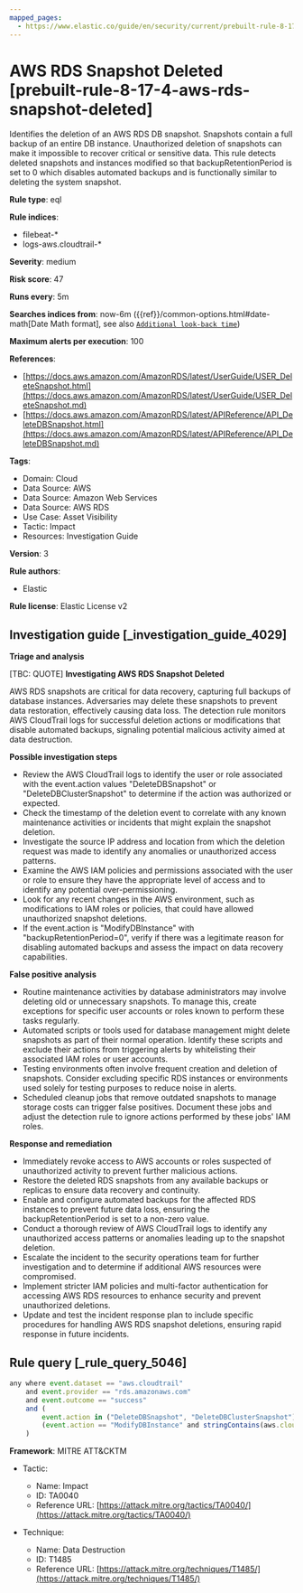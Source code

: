 ```yaml
---
mapped_pages:
  - https://www.elastic.co/guide/en/security/current/prebuilt-rule-8-17-4-aws-rds-snapshot-deleted.html
---
```


# AWS RDS Snapshot Deleted [prebuilt-rule-8-17-4-aws-rds-snapshot-deleted]

Identifies the deletion of an AWS RDS DB snapshot. Snapshots contain a full backup of an entire DB instance. Unauthorized deletion of snapshots can make it impossible to recover critical or sensitive data. This rule detects deleted snapshots and instances modified so that backupRetentionPeriod is set to 0 which disables automated backups and is functionally similar to deleting the system snapshot.

**Rule type**: eql

**Rule indices**:

* filebeat-*
* logs-aws.cloudtrail-*

**Severity**: medium

**Risk score**: 47

**Runs every**: 5m

**Searches indices from**: now-6m ({{ref}}/common-options.html#date-math[Date Math format], see also [`Additional look-back time`](docs-content://solutions/security/detect-and-alert/create-detection-rule.md#rule-schedule))

**Maximum alerts per execution**: 100

**References**:

* [https://docs.aws.amazon.com/AmazonRDS/latest/UserGuide/USER_DeleteSnapshot.html](https://docs.aws.amazon.com/AmazonRDS/latest/UserGuide/USER_DeleteSnapshot.md)
* [https://docs.aws.amazon.com/AmazonRDS/latest/APIReference/API_DeleteDBSnapshot.html](https://docs.aws.amazon.com/AmazonRDS/latest/APIReference/API_DeleteDBSnapshot.md)

**Tags**:

* Domain: Cloud
* Data Source: AWS
* Data Source: Amazon Web Services
* Data Source: AWS RDS
* Use Case: Asset Visibility
* Tactic: Impact
* Resources: Investigation Guide

**Version**: 3

**Rule authors**:

* Elastic

**Rule license**: Elastic License v2

## Investigation guide [_investigation_guide_4029]

**Triage and analysis**

[TBC: QUOTE]
**Investigating AWS RDS Snapshot Deleted**

AWS RDS snapshots are critical for data recovery, capturing full backups of database instances. Adversaries may delete these snapshots to prevent data restoration, effectively causing data loss. The detection rule monitors AWS CloudTrail logs for successful deletion actions or modifications that disable automated backups, signaling potential malicious activity aimed at data destruction.

**Possible investigation steps**

* Review the AWS CloudTrail logs to identify the user or role associated with the event.action values "DeleteDBSnapshot" or "DeleteDBClusterSnapshot" to determine if the action was authorized or expected.
* Check the timestamp of the deletion event to correlate with any known maintenance activities or incidents that might explain the snapshot deletion.
* Investigate the source IP address and location from which the deletion request was made to identify any anomalies or unauthorized access patterns.
* Examine the AWS IAM policies and permissions associated with the user or role to ensure they have the appropriate level of access and to identify any potential over-permissioning.
* Look for any recent changes in the AWS environment, such as modifications to IAM roles or policies, that could have allowed unauthorized snapshot deletions.
* If the event.action is "ModifyDBInstance" with "backupRetentionPeriod=0", verify if there was a legitimate reason for disabling automated backups and assess the impact on data recovery capabilities.

**False positive analysis**

* Routine maintenance activities by database administrators may involve deleting old or unnecessary snapshots. To manage this, create exceptions for specific user accounts or roles known to perform these tasks regularly.
* Automated scripts or tools used for database management might delete snapshots as part of their normal operation. Identify these scripts and exclude their actions from triggering alerts by whitelisting their associated IAM roles or user accounts.
* Testing environments often involve frequent creation and deletion of snapshots. Consider excluding specific RDS instances or environments used solely for testing purposes to reduce noise in alerts.
* Scheduled cleanup jobs that remove outdated snapshots to manage storage costs can trigger false positives. Document these jobs and adjust the detection rule to ignore actions performed by these jobs' IAM roles.

**Response and remediation**

* Immediately revoke access to AWS accounts or roles suspected of unauthorized activity to prevent further malicious actions.
* Restore the deleted RDS snapshots from any available backups or replicas to ensure data recovery and continuity.
* Enable and configure automated backups for the affected RDS instances to prevent future data loss, ensuring the backupRetentionPeriod is set to a non-zero value.
* Conduct a thorough review of AWS CloudTrail logs to identify any unauthorized access patterns or anomalies leading up to the snapshot deletion.
* Escalate the incident to the security operations team for further investigation and to determine if additional AWS resources were compromised.
* Implement stricter IAM policies and multi-factor authentication for accessing AWS RDS resources to enhance security and prevent unauthorized deletions.
* Update and test the incident response plan to include specific procedures for handling AWS RDS snapshot deletions, ensuring rapid response in future incidents.


## Rule query [_rule_query_5046]

```js
any where event.dataset == "aws.cloudtrail"
    and event.provider == "rds.amazonaws.com"
    and event.outcome == "success"
    and (
        event.action in ("DeleteDBSnapshot", "DeleteDBClusterSnapshot") or
        (event.action == "ModifyDBInstance" and stringContains(aws.cloudtrail.request_parameters, "backupRetentionPeriod=0"))
    )
```

**Framework**: MITRE ATT&CKTM

* Tactic:

    * Name: Impact
    * ID: TA0040
    * Reference URL: [https://attack.mitre.org/tactics/TA0040/](https://attack.mitre.org/tactics/TA0040/)

* Technique:

    * Name: Data Destruction
    * ID: T1485
    * Reference URL: [https://attack.mitre.org/techniques/T1485/](https://attack.mitre.org/techniques/T1485/)



